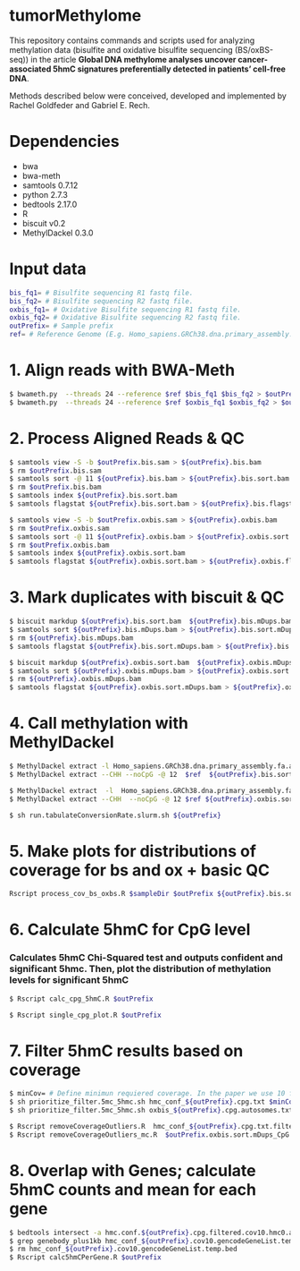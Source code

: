 # tumorMethylome
This repository contains commands and scripts used for analyzing methylation data (bisulfite and oxidative bisulfite sequencing (BS/oxBS-seq)) in the article **Global DNA methylome analyses uncover cancer-associated 5hmC signatures preferentially detected in patients’ cell-free DNA**.

Methods described below were conceived, developed and implemented by Rachel Goldfeder and Gabriel E. Rech.

# Dependencies
* bwa
* bwa-meth
* samtools 0.7.12
* python 2.7.3
* bedtools 2.17.0
* R
* biscuit v0.2
* MethylDackel 0.3.0

# Input data

```bash
bis_fq1= # Bisulfite sequencing R1 fastq file. 
bis_fq2= # Bisulfite sequencing R2 fastq file. 
oxbis_fq1= # Oxidative Bisulfite sequencing R1 fastq file. 
oxbis_fq2= # Oxidative Bisulfite sequencing R2 fastq file. 
outPrefix= # Sample prefix
ref= # Reference Genome (E.g. Homo_sapiens.GRCh38.dna.primary_assembly.fa}
```

# 1. Align reads with BWA-Meth
```bash
$ bwameth.py  --threads 24 --reference $ref $bis_fq1 $bis_fq2 > $outPrefix.bis.sam
$ bwameth.py  --threads 24 --reference $ref $oxbis_fq1 $oxbis_fq2 > $outPrefix.oxbis.sam
```

# 2. Process Aligned Reads & QC
```bash
$ samtools view -S -b $outPrefix.bis.sam > ${outPrefix}.bis.bam
$ rm $outPrefix.bis.sam
$ samtools sort -@ 11 ${outPrefix}.bis.bam > ${outPrefix}.bis.sort.bam
$ rm $outPrefix.bis.bam
$ samtools index ${outPrefix}.bis.sort.bam
$ samtools flagstat ${outPrefix}.bis.sort.bam > ${outPrefix}.bis.flagstat
```
```bash
$ samtools view -S -b $outPrefix.oxbis.sam > ${outPrefix}.oxbis.bam
$ rm $outPrefix.oxbis.sam
$ samtools sort -@ 11 ${outPrefix}.oxbis.bam > ${outPrefix}.oxbis.sort.bam
$ rm $outPrefix.oxbis.bam
$ samtools index ${outPrefix}.oxbis.sort.bam
$ samtools flagstat ${outPrefix}.oxbis.sort.bam > ${outPrefix}.oxbis.flagstat
```
# 3. Mark duplicates with biscuit & QC

```bash
$ biscuit markdup ${outPrefix}.bis.sort.bam  ${outPrefix}.bis.mDups.bam
$ samtools sort ${outPrefix}.bis.mDups.bam > ${outPrefix}.bis.sort.mDups.bam
$ rm ${outPrefix}.bis.mDups.bam
$ samtools flagstat ${outPrefix}.bis.sort.mDups.bam > ${outPrefix}.bis.mdups.flagstat
```
```bash
$ biscuit markdup ${outPrefix}.oxbis.sort.bam  ${outPrefix}.oxbis.mDups.bam
$ samtools sort ${outPrefix}.oxbis.mDups.bam > ${outPrefix}.oxbis.sort.mDups.bam
$ rm ${outPrefix}.oxbis.mDups.bam 
$ samtools flagstat ${outPrefix}.oxbis.sort.mDups.bam > ${outPrefix}.oxbis.mdups.flagstat
```

# 4. Call methylation with MethylDackel
```bash
$ MethylDackel extract -l Homo_sapiens.GRCh38.dna.primary_assembly.fa.allcpg_parsed.bed -@ 12 $ref ${outPrefix}.bis.sort.mDups.bam
$ MethylDackel extract --CHH --noCpG -@ 12  $ref  ${outPrefix}.bis.sort.mDups.bam 
```
```bash
$ MethylDackel extract  -l  Homo_sapiens.GRCh38.dna.primary_assembly.fa.allcpg_parsed.bed -@ 12  $ref  ${outPrefix}.oxbis.sort.mDups.bam 
$ MethylDackel extract --CHH  --noCpG -@ 12 $ref ${outPrefix}.oxbis.sort.mDups.bam 
```
```bash
$ sh run.tabulateConversionRate.slurm.sh ${outPrefix}
```

# 5. Make plots for distributions of coverage for bs and ox + basic QC

```bash
Rscript process_cov_bs_oxbs.R $sampleDir $outPrefix ${outPrefix}.bis.sort.mDups_CpG.bedGraph $outPrefix.oxbis.sort.mDups_CpG.bedGraph
```

# 6. Calculate 5hmC for CpG level
### Calculates 5hmC Chi-Squared test and outputs confident and significant 5hmc. Then, plot the distribution of methylation levels for significant 5hmC
```bash
$ Rscript calc_cpg_5hmC.R $outPrefix
```
```bash
$ Rscript single_cpg_plot.R $outPrefix
```

# 7. Filter 5hmC results based on coverage  
```bash
$ minCov= # Define minimun requiered coverage. In the paper we use 10 for tissues and 7 for cfDNA.
$ sh prioritize_filter.5mc_5hmc.sh hmc_conf_${outPrefix}.cpg.txt $minCov 0 hmc
$ sh prioritize_filter.5mc_5hmc.sh oxbis_${outPrefix}.cpg.autosomes.txt $minCov 0 mc

$ Rscript removeCoverageOutliers.R  hmc_conf_${outPrefix}.cpg.txt.filtered.cov10.hmc0.bed
$ Rscript removeCoverageOutliers_mc.R  $outPrefix.oxbis.sort.mDups_CpG.bedGraph.CpG.txt.filtered.cov10.mc0.bed
```

# 8. Overlap with Genes; calculate 5hmC counts and mean for each gene 
```bash
$ bedtools intersect -a hmc.conf.${outPrefix}.cpg.filtered.cov10.hmc0.autosomes.bed -b gene+-1kb.gencode.v27.annotation.keepBiotype.all.bed -wao > hmc_conf_${outPrefix}.cov10.gencodeGeneList.temp.bed
$ grep genebody_plus1kb hmc_conf_${outPrefix}.cov10.gencodeGeneList.temp.bed > hmc_conf_${outPrefix}.cov10.gencodeGeneList.bed
$ rm hmc_conf_${outPrefix}.cov10.gencodeGeneList.temp.bed
$ Rscript calc5hmCPerGene.R $outPrefix 
```




